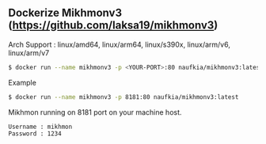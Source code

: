 ## Dockerize Mikhmonv3 (https://github.com/laksa19/mikhmonv3)
Arch Support : linux/amd64, linux/arm64, linux/s390x, linux/arm/v6, linux/arm/v7

```sh
$ docker run --name mikhmonv3 -p <YOUR-PORT>:80 naufkia/mikhmonv3:latest
```

Example 
```sh
$ docker run --name mikhmonv3 -p 8181:80 naufkia/mikhmonv3:latest
```

Mikhmon running on 8181 port on your machine host.
```
Username : mikhmon
Password : 1234 
```
